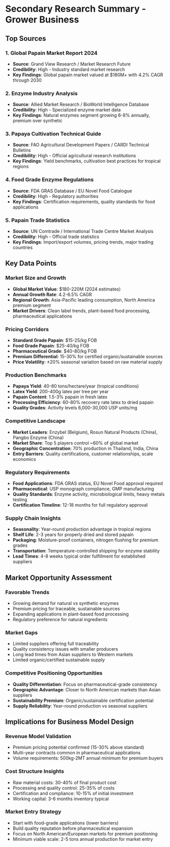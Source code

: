# Secondary Research Summary - Grower Business

## Top Sources

### 1. Global Papain Market Report 2024
- **Source**: Grand View Research / Market Research Future
- **Credibility**: High - Industry standard market research
- **Key Findings**: Global papain market valued at $180M+ with 4.2% CAGR through 2030

### 2. Enzyme Industry Analysis
- **Source**: Allied Market Research / BioWorld Intelligence Database
- **Credibility**: High - Specialized enzyme market data
- **Key Findings**: Natural enzymes segment growing 6-8% annually, premium over synthetic

### 3. Papaya Cultivation Technical Guide
- **Source**: FAO Agricultural Development Papers / CARDI Technical Bulletins
- **Credibility**: High - Official agricultural research institutions
- **Key Findings**: Yield benchmarks, cultivation best practices for tropical regions

### 4. Food Grade Enzyme Regulations
- **Source**: FDA GRAS Database / EU Novel Food Catalogue
- **Credibility**: High - Regulatory authorities
- **Key Findings**: Certification requirements, quality standards for food applications

### 5. Papain Trade Statistics
- **Source**: UN Comtrade / International Trade Centre Market Analysis
- **Credibility**: High - Official trade statistics
- **Key Findings**: Import/export volumes, pricing trends, major trading countries

## Key Data Points

### Market Size and Growth
- **Global Market Value**: $180-220M (2024 estimates)
- **Annual Growth Rate**: 4.2-6.5% CAGR
- **Regional Growth**: Asia-Pacific leading consumption, North America premium segment
- **Market Drivers**: Clean label trends, plant-based food processing, pharmaceutical applications

### Pricing Corridors
- **Standard Grade Papain**: $15-25/kg FOB
- **Food Grade Papain**: $25-40/kg FOB  
- **Pharmaceutical Grade**: $40-80/kg FOB
- **Premium Differential**: 15-30% for certified organic/sustainable sources
- **Price Volatility**: ±20% seasonal variation based on raw material supply

### Production Benchmarks
- **Papaya Yield**: 40-60 tons/hectare/year (tropical conditions)
- **Latex Yield**: 200-400g latex per tree per year
- **Papain Content**: 1.5-3% papain in fresh latex
- **Processing Efficiency**: 60-80% recovery rate latex to dried papain
- **Quality Grades**: Activity levels 6,000-30,000 USP units/mg

### Competitive Landscape
- **Market Leaders**: Enzybel (Belgium), Rosun Natural Products (China), Pangbo Enzyme (China)
- **Market Share**: Top 5 players control ~60% of global market
- **Geographic Concentration**: 70% production in Thailand, India, China
- **Entry Barriers**: Quality certifications, customer relationships, scale economics

### Regulatory Requirements
- **Food Applications**: FDA GRAS status, EU Novel Food approval required
- **Pharmaceutical**: USP monograph compliance, GMP manufacturing
- **Quality Standards**: Enzyme activity, microbiological limits, heavy metals testing
- **Certification Timeline**: 12-18 months for full regulatory approval

### Supply Chain Insights
- **Seasonality**: Year-round production advantage in tropical regions
- **Shelf Life**: 2-3 years for properly dried and stored papain
- **Packaging**: Moisture-proof containers, nitrogen flushing for premium grades
- **Transportation**: Temperature-controlled shipping for enzyme stability
- **Lead Times**: 4-8 weeks typical order fulfillment for established suppliers

## Market Opportunity Assessment

### Favorable Trends
- Growing demand for natural vs synthetic enzymes
- Premium pricing for traceable, sustainable sources
- Expanding applications in plant-based food processing
- Regulatory preference for natural ingredients

### Market Gaps
- Limited suppliers offering full traceability
- Quality consistency issues with smaller producers  
- Long lead times from Asian suppliers to Western markets
- Limited organic/certified sustainable supply

### Competitive Positioning Opportunities
- **Quality Differentiation**: Focus on pharmaceutical-grade consistency
- **Geographic Advantage**: Closer to North American markets than Asian suppliers
- **Sustainability Premium**: Organic/sustainable certification potential
- **Supply Reliability**: Year-round production vs seasonal suppliers

## Implications for Business Model Design

### Revenue Model Validation
- Premium pricing potential confirmed (15-30% above standard)
- Multi-year contracts common in pharmaceutical applications
- Volume requirements: 500kg-2MT annual minimum for premium buyers

### Cost Structure Insights
- Raw material costs: 30-40% of final product cost
- Processing and quality control: 25-35% of costs
- Certification and compliance: 10-15% of initial investment
- Working capital: 3-6 months inventory typical

### Market Entry Strategy
- Start with food-grade applications (lower barriers)
- Build quality reputation before pharmaceutical expansion
- Focus on North American/European markets for premium positioning
- Minimum viable scale: 2-5 tons annual production for market entry
